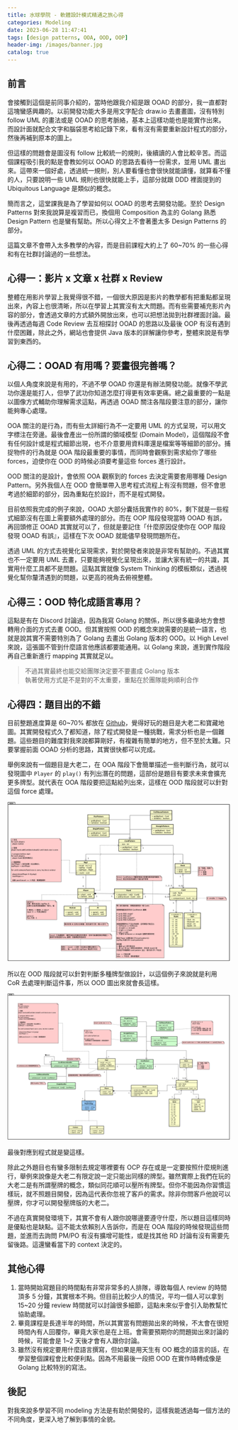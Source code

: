 ```yaml
---
title: 水球學院 - 軟體設計模式精通之旅心得
categories: Modeling
date: 2023-06-28 11:47:41
tags: [design patterns, OOA, OOD, OOP]
header-img: /images/banner.jpg
catalog: true
---
```


## 前言

會接觸到這個是前同事介紹的，當時他跟我介紹是跟 OOAD 的部分，我一直都對這塊蠻感興趣的。以前開發功能大多是用文字配合 draw.io 去畫畫圖，沒有特別 follow UML 的畫法或是 OOAD 的思考脈絡，基本上這樣功能也是能實作出來。而設計面就配合文字和腦袋思考給記錄下來，看有沒有需要重新設計程式的部分，然後再補到原本的圖上。

但這樣的問題會是圖沒有 follow 比較統一的規則，後續讀的人會比較辛苦。而這個課程吸引我的點是會教如何以 OOAD 的思路去看待一份需求，並用 UML 畫出來。這帶來一個好處，透過統一規則，別人要看懂也會很快就能讀懂，就算看不懂的人，只要說明一些 UML 規則也很快就能上手，這部分就跟 DDD 裡面提到的 Ubiquitous Language 是類似的概念。

簡而言之，這堂課我是為了學習如何以 OOAD 的思考去開發功能。至於 Design Patterns 對來我說算是複習而已，換個用 Composition 為主的 Golang 熟悉 Design Pattern 也是蠻有幫助。所以心得文上不會著墨太多 Design Patterns 的部分。

這篇文章不會帶入太多教學的內容，而是目前課程大約上了 60~70% 的一些心得和有在社群討論過的一些想法。

## 心得一：影片 x 文章 x 社群 x Review

整體在用影片學習上我覺得很不錯，一個很大原因是影片的教學都有把重點都呈現出來，內容上也很清晰，所以在學習上其實沒有太大問題。而有些需要補充影片內容的部分，會透過文章的方式額外開放出來，也可以把想法拋到社群裡面討論。最後再透過每週 Code Review 去互相探討 OOAD 的思路以及最後 OOP 有沒有遇到什麼困難，除此之外，網站也會提供 Java 版本的詳解讓你參考，整體來說是有學習到東西的。

## 心得二：OOAD 有用嗎？要畫很完善嗎？

以個人角度來說是有用的，不過不學 OOAD 你還是有辦法開發功能。就像不學武功你還是能打人，但學了武功你知道怎麼打得更有效率更痛。總之最重要的一點是以圖像方式輔助你理解需求這點，再透過 OOAD 關注各階段要注意的部分，讓你能夠專心處理。

OOA 關注的是行為，而有些太詳細行為不一定要用 UML 的方式呈現，可以用文字標注在旁邊。最後會產出一份所謂的領域模型 (Domain Model)，這個階段不會有任何設計或是程式細節出現，也不介意要用資料庫還是檔案等等細節的部分。捕捉物件的行為就是 OOA 階段最重要的事情，而同時會觀察到需求給你了哪些 forces，迫使你在 OOD 的時候必須要考量這些 forces 進行設計。

OOD 關注的是設計，會依照 OOA 觀察到的 forces 去決定需要套用哪種 Design Pattern。另外我個人在 OOD 會簡單帶入思考程式流程上有沒有問題，但不會思考過於細節的部分，因為重點在於設計，而不是程式開發。

目前依照我完成的例子來說，OOAD 大部分囊括我實作的 80%，剩下就是一些程式細節沒有在圖上需要額外處理的部分。而在 OOP 階段發現當時 OOAD 有誤，再回頭修正 OOAD 其實就可以了，但就是要記住「什麼原因促使你在 OOP 階段發現 OOAD 有誤』，這樣在下次 OOAD 就能儘早發現問題所在。

透過 UML 的方式去視覺化呈現需求，對於開發者來說是非常有幫助的。不過其實也不一定要用 UML 去畫，只要能夠視覺化呈現出來，並讓大家有統一的共識，其實用什麼工具都不是問題。這點其實就像 System Thinking 的模板類似，透過視覺化幫你釐清遇到的問題，以更高的視角去俯視整體。

## 心得三：OOD 特化成語言專用？

這點是有在 Discord 討論過，因為我寫 Golang 的關係，所以很多繼承地方會想轉用介面的方式去畫 OOD。但其實按照 OOD 的概念來說需要的是統一語言，也就是說其實不需要特別為了 Golang 去畫出 Golang 版本的 OOD。以 High Level 來說，這張圖不管到什麼語言他應該都要能通用。以 Golang 來說，進到實作階段再自己重新進行 mapping 其實就足以。

> 不過其實最終也能交給團隊決定要不要畫成 Golang 版本  
> 執著使用方式是不是對的不太重要，重點在於團隊能夠順利合作  

## 心得四：題目出的不錯

目前整題進度算是 60~70% 都放在 [Github](https://github.com/Yu-Jack/water-ball-missions)，覺得好玩的題目是大老二和寶藏地圖。其實開發程式久了都知道，除了程式開發是一種挑戰，需求分析也是一個難題。這些題目的難度對我來說都算剛好，有複雜有簡單的地方，但不至於太難。只要掌握前面 OOAD 分析的思路，其實很快都可以完成。

舉例來說有一個題目是大老二，在 OOA 階段下會簡單描述一些判斷行為，就可以發現圖中 `Player` 的 `play()` 有列出潛在的問題，這部份是題目有要求未來會擴充更多牌型。就代表在 OOA 階段要把這點給列出來，這樣在 OOD 階段就可以針對這個 force 處理。

![](/images/water-ball/big2_ooa.png)

所以在 OOD 階段就可以針對判斷多種牌型做設計，以這個例子來說就是利用 CoR 去處理判斷這件事，所以 OOD 圖出來就會長這樣。

![](/images/water-ball/big2_ood.png)

最後對應到程式就是變這樣。

<script src="https://emgithub.com/embed.js?target=https%3A%2F%2Fgithub.com%2FYu-Jack%2Fwater-ball-missions%2Fblob%2Fmain%2Fbig2%2Finternal%2Fdomain%2Fcard_pattern%2Fvalidator_handler.go&style=github&showBorder=on&showFileMeta=on&fetchFromJsDelivr=on"></script>

除此之外題目也有蠻多限制去規定哪裡要有 OCP 存在或是一定要按照什麼規則進行，舉例來說像是大老二有限定說一定只能出同樣的牌型。雖然實際上我們在玩的大老二是有所謂壓牌的概念，類似同花順可以壓所有牌型。但你不能因為你習慣這樣玩，就不照題目開發，因為這代表你忽視了客戶的需求。除非你問客戶他說可以壓牌，你才可以開發壓牌版的大老二。

不過在真實開發環境下，其實不會有人跟你說哪邊要遵守什麼，所以題目這樣同時是優點也是缺點。這不能太依賴別人告訴你，而是在 OOA 階段的時候發現這些問題，並進而去詢問 PM/PO 有沒有擴增可能性，或是找其他 RD 討論有沒有需要先留後路。這還蠻看當下的 context 決定的。

## 其他心得

1. 當時開始寫題目的時間點有非常非常多的人排隊，導致每個人 review 的時間頂多 5 分鐘，其實根本不夠。但目前比較少人的情況，平均一個人可以拿到 15~20 分鐘 review 時間就可以討論很多細節，這點未來似乎會引入助教幫忙協助處理。
2. 畢竟課程是長達半年的時間，所以其實當有問題拋出來的時候，不太會在很短時間內有人回覆你，畢竟大家也是在上班。會需要預期你的問題拋出來討論的時候，可能會是 1~2 天後才會有人跟你討論。
3. 雖然沒有規定要用什麼語言撰寫，但如果是用天生有 OO 概念的語言的話，在學習整個課程會比較便利點。因為不用最後一段把 OOD 在實作時轉成像是 Golang 比較特別的寫法。

## 後記

對我來說多學習不同 modeling 方法是有助於開發的，這樣我能透過每一個方法的不同角度，更深入地了解到事情的全貌。

<style>
    .emgithub-container code.hljs {
        color: unset;
        background: unset;
        line-height: 18px;
    }
</style>